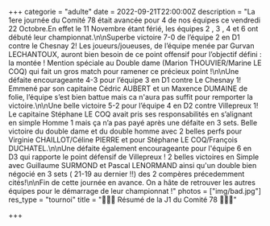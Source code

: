 +++
categorie = "adulte"
date = 2022-09-21T22:00:00Z
description = "La 1ere journée du Comité 78 était avancée pour 4 de nos équipes ce vendredi 22 Octobre.En effet le 11 Novembre étant férié, les équipes 2 , 3 , 4 et 6 ont débuté leur championnat.\n\nSuperbe victoire 7-0 de l’équipe 2 en D1 contre le Chesnay 2! Les joueurs/joueuses, de l’équipe menée par Gurvan LECHANTOUX, auront bien besoin de ce point offensif pour l’objectif défini : la montée ! Mention spéciale au Double dame (Marion THOUVIER/Marine LE COQ) qui fait un gros match pour ramener ce précieux point !\n\nUne défaite encourageante 4-3 pour l’équipe 3 en D1 contre Le Chesnay 1! Emmené par son capitaine Cédric AUBERT et un Maxence DUMAINE de folie, l’équipe s’est bien battue mais ca n'aura pas suffit pour remporter la victoire.\n\nUne belle victoire 5-2 pour l’équipe 4 en D2 contre Villepreux 1! Le capitaine Stéphane LE COQ avait pris ses responsabilités en s’alignant en simple Homme 1 mais ça n’a pas payé après une défaite en 3 sets. Belle victoire du double dame et du double homme avec 2 belles perfs pour Virginie CHAILLOT/Céline PIERRE et pour Stéphane LE COQ/François DUCHATEL.\n\nUne défaite également encourageante pour l'équipe 6 en D3 qui rapporte le point défensif de Villepreux ! 2 belles victoires en Simple avec Guillaume SURMOND et Pascal LENORMAND ainsi qu'un double bien négocié en 3 sets ( 21-19 au dernier !!) des 2 compères précedemment cités!\n\nFin de cette journée en avance. On a hâte de retrouver les autres équipes pour le démarrage de leur championnat !"
photos = ["img/bad.jpg"]
res_type = "tournoi"
title = "🏸🏸🏸 Résumé de la J1 du Comité 78 🏸🏸🏸"

+++
